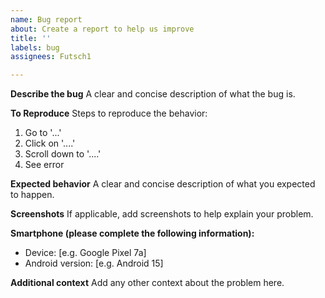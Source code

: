 ```yaml
---
name: Bug report
about: Create a report to help us improve
title: ''
labels: bug
assignees: Futsch1

---
```


**Describe the bug**
A clear and concise description of what the bug is.

**To Reproduce**
Steps to reproduce the behavior:
1. Go to '...'
2. Click on '....'
3. Scroll down to '....'
4. See error

**Expected behavior**
A clear and concise description of what you expected to happen.

**Screenshots**
If applicable, add screenshots to help explain your problem.

**Smartphone (please complete the following information):**
 - Device: [e.g. Google Pixel 7a]
 - Android version: [e.g. Android 15]

**Additional context**
Add any other context about the problem here.
